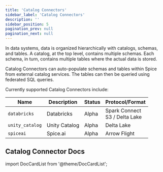 ```yaml
---
title: 'Catalog Connectors'
sidebar_label: 'Catalog Connectors'
description: ''
sidebar_position: 5
pagination_prev: null
pagination_next: null
---
```


In data systems, data is organized hierarchically with catalogs, schemas, and tables. A catalog, at the top level, contains multiple schemas. Each schema, in turn, contains multiple tables where the actual data is stored.

Catalog Connectors can auto-populate schemas and tables within Spice from external catalog services. The tables can then be queried using federated SQL queries.

Currently supported Catalog Connectors include:

| Name            | Description | Status | Protocol/Format                     | 
| --------------- | ----------- | ------ | ----------------------------------- |
| `databricks`    | Databricks  | Alpha  | Spark Connect <br/> S3 / Delta Lake | 
| `unity_catalog`    | Unity Catalog  | Alpha  | Delta Lake                          | 
| `spiceai`       | Spice.ai    | Alpha  | Arrow Flight                        |

## Catalog Connector Docs

import DocCardList from '@theme/DocCardList';

<DocCardList />
